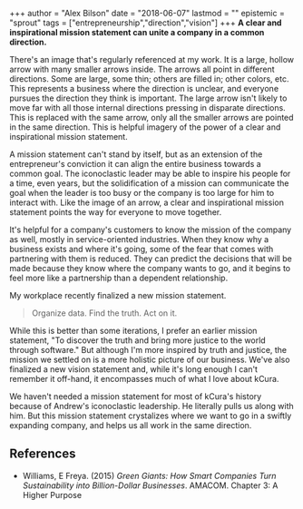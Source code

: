 +++
author = "Alex Bilson"
date = "2018-06-07"
lastmod = ""
epistemic = "sprout"
tags = ["entrepreneurship","direction","vision"]
+++
**A clear and inspirational mission statement can unite a company in a common direction.**

There's an image that's regularly referenced at my work.  It is a large, hollow arrow with many smaller arrows inside.  The arrows all point in different directions.  Some are large, some thin; others are filled in; other colors, etc.  This represents a business where the direction is unclear, and everyone pursues the direction they think is important.  The large arrow isn't likely to move far with all those internal directions pressing in disparate directions.  This is replaced with the same arrow, only all the smaller arrows are pointed in the same direction.  This is helpful imagery of the power of a clear and inspirational mission statement.

A mission statement can't stand by itself, but as an extension of the entrepreneur's conviction it can align the entire business towards a common goal.  The iconoclastic leader may be able to inspire his people for a time, even years, but the solidification of a mission can communicate the goal when the leader is too busy or the company is too large for him to interact with.  Like the image of an arrow, a clear and inspirational mission statement points the way for everyone to move together.

It's helpful for a company's customers to know the mission of the company as well, mostly in service-oriented industries.  When they know why a business exists and where it's going, some of the fear that comes with partnering with them is reduced.  They can predict the decisions that will be made because they know where the company wants to go, and it begins to feel more like a partnership than a dependent relationship.

My workplace recently finalized a new mission statement.

> Organize data.
> Find the truth.
> Act on it.

While this is better than some iterations, I prefer an earlier mission statement, "To discover the truth and bring more justice to the world through software."  But although I'm more inspired by truth and justice, the mission we settled on is a more holistic picture of our business.  We've also finalized a new vision statement and, while it's long enough I can't remember it off-hand, it encompasses much of what I love about kCura.

We haven't needed a mission statement for most of kCura's history because of Andrew's iconoclastic leadership.  He literally pulls us along with him.  But this mission statement crystalizes where we want to go in a swiftly expanding company, and helps us all work in the same direction.

## References

- Williams, E Freya. (2015) _Green Giants: How Smart Companies Turn Sustainability into Billion-Dollar Businesses_. AMACOM. Chapter 3: A Higher Purpose
